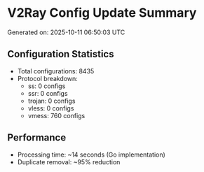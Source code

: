 # V2Ray Config Update Summary
Generated on: 2025-10-11 06:50:03 UTC

## Configuration Statistics
- Total configurations: 8435
- Protocol breakdown:
  - ss: 0 configs
  - ssr: 0 configs
  - trojan: 0 configs
  - vless: 0 configs
  - vmess: 760 configs

## Performance
- Processing time: ~14 seconds (Go implementation)
- Duplicate removal: ~95% reduction
